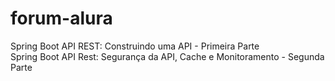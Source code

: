 # forum-alura
Spring Boot API REST: Construindo uma API - Primeira Parte
<br>
Spring Boot API Rest: Segurança da API, Cache e Monitoramento - Segunda Parte
